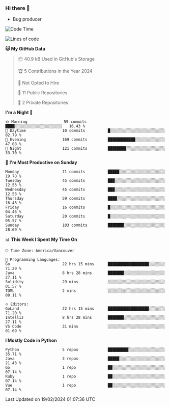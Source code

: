 ### Hi there 👋
* Bug producer


<!--START_SECTION:waka-->
![Code Time](http://img.shields.io/badge/Code%20Time-1%2C095%20hrs%2012%20mins-blue)

![Lines of code](https://img.shields.io/badge/From%20Hello%20World%20I%27ve%20Written-83.6%20thousand%20lines%20of%20code-blue)

**🐱 My GitHub Data** 

> 📦 40.9 kB Used in GitHub's Storage 
 > 
> 🏆 5 Contributions in the Year 2024
 > 
> 🚫 Not Opted to Hire
 > 
> 📜 11 Public Repositories 
 > 
> 🔑 2 Private Repositories 
 > 
**I'm a Night 🦉** 

```text
🌞 Morning                59 commits          ████░░░░░░░░░░░░░░░░░░░░░   16.43 % 
🌆 Daytime                10 commits          █░░░░░░░░░░░░░░░░░░░░░░░░   02.79 % 
🌃 Evening                169 commits         ████████████░░░░░░░░░░░░░   47.08 % 
🌙 Night                  121 commits         ████████░░░░░░░░░░░░░░░░░   33.70 % 
```
📅 **I'm Most Productive on Sunday** 

```text
Monday                   71 commits          █████░░░░░░░░░░░░░░░░░░░░   19.78 % 
Tuesday                  45 commits          ███░░░░░░░░░░░░░░░░░░░░░░   12.53 % 
Wednesday                45 commits          ███░░░░░░░░░░░░░░░░░░░░░░   12.53 % 
Thursday                 59 commits          ████░░░░░░░░░░░░░░░░░░░░░   16.43 % 
Friday                   16 commits          █░░░░░░░░░░░░░░░░░░░░░░░░   04.46 % 
Saturday                 20 commits          █░░░░░░░░░░░░░░░░░░░░░░░░   05.57 % 
Sunday                   103 commits         ███████░░░░░░░░░░░░░░░░░░   28.69 % 
```


📊 **This Week I Spent My Time On** 

```text
🕑︎ Time Zone: America/Vancouver

💬 Programming Languages: 
Go                       22 hrs 15 mins      ██████████████████░░░░░░░   71.20 % 
Java                     8 hrs 28 mins       ███████░░░░░░░░░░░░░░░░░░   27.11 % 
Solidity                 29 mins             ░░░░░░░░░░░░░░░░░░░░░░░░░   01.57 % 
TOML                     2 mins              ░░░░░░░░░░░░░░░░░░░░░░░░░   00.11 % 

🔥 Editors: 
GoLand                   22 hrs 15 mins      ██████████████████░░░░░░░   71.20 % 
IntelliJ                 8 hrs 28 mins       ███████░░░░░░░░░░░░░░░░░░   27.11 % 
VS Code                  31 mins             ░░░░░░░░░░░░░░░░░░░░░░░░░   01.69 % 
```

**I Mostly Code in Python** 

```text
Python                   5 repos             █████████░░░░░░░░░░░░░░░░   35.71 % 
Java                     3 repos             █████░░░░░░░░░░░░░░░░░░░░   21.43 % 
Go                       1 repo              ██░░░░░░░░░░░░░░░░░░░░░░░   07.14 % 
Ruby                     1 repo              ██░░░░░░░░░░░░░░░░░░░░░░░   07.14 % 
Vue                      1 repo              ██░░░░░░░░░░░░░░░░░░░░░░░   07.14 % 
```




 Last Updated on 19/02/2024 01:07:36 UTC
<!--END_SECTION:waka-->
